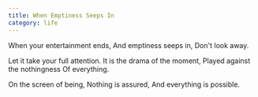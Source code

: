 ```yaml
---
title: When Emptiness Seeps In
category: life
---
```


When your entertainment ends,
And emptiness seeps in,
Don't look away.

Let it take your full attention.
It is the drama of the moment,
Played against the nothingness
Of everything.

On the screen of being,
Nothing is assured,
And everything is possible.
